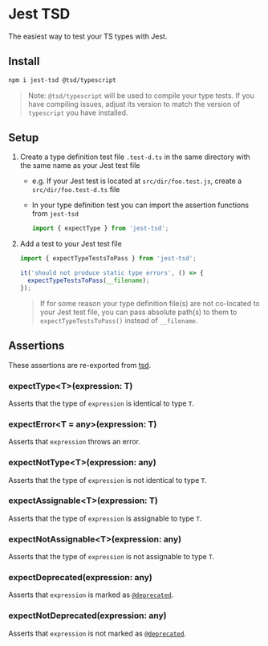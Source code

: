 # Jest TSD

The easiest way to test your TS types with Jest.

## Install

```bash
npm i jest-tsd @tsd/typescript
```

> Note: `@tsd/typescript` will be used to compile your type tests. If you have compiling issues, adjust its version to match the version of `typescript` you have installed.

## Setup

1. Create a type definition test file `.test-d.ts` in the same directory with the same name as your Jest test file

   - e.g. If your Jest test is located at `src/dir/foo.test.js`, create a `src/dir/foo.test-d.ts` file
   - In your type definition test you can import the assertion functions from `jest-tsd`

     ```js
     import { expectType } from 'jest-tsd';
     ```

1. Add a test to your Jest test file

   ```js
   import { expectTypeTestsToPass } from 'jest-tsd';

   it('should not produce static type errors', () => {
     expectTypeTestsToPass(__filename);
   });
   ```

   > If for some reason your type definition file(s) are not co-located to your Jest test file, you can pass absolute path(s) to them to `expectTypeTestsToPass()` instead of `__filename`.

## Assertions

These assertions are re-exported from [tsd](https://github.com/SamVerschueren/tsd/blob/main/readme.md#assertions).

### expectType&lt;T&gt;(expression: T)

Asserts that the type of `expression` is identical to type `T`.

### expectError&lt;T = any&gt;(expression: T)

Asserts that `expression` throws an error.

### expectNotType&lt;T&gt;(expression: any)

Asserts that the type of `expression` is not identical to type `T`.

### expectAssignable&lt;T&gt;(expression: T)

Asserts that the type of `expression` is assignable to type `T`.

### expectNotAssignable&lt;T&gt;(expression: any)

Asserts that the type of `expression` is not assignable to type `T`.

### expectDeprecated(expression: any)

Asserts that `expression` is marked as [`@deprecated`](https://jsdoc.app/tags-deprecated.html).

### expectNotDeprecated(expression: any)

Asserts that `expression` is not marked as [`@deprecated`](https://jsdoc.app/tags-deprecated.html).
